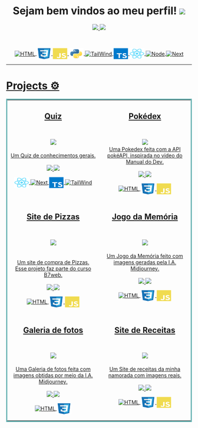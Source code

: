 <h1 align="center"><b>Sejam bem vindos ao meu perfil! </b><img src="https://media.giphy.com/media/hvRJCLFzcasrR4ia7z/giphy.gif" width="35"></h1>


<div align="center">
  <a href="https://github.com/Gustav0Luiz">
  <img height="180em" src="https://github-readme-stats.vercel.app/api?username=Gustav0Luiz&show_icons=true&theme=tokyonight&include_all_commits=true&count_private=true"/>
  <img height="180em" src="https://github-readme-stats.vercel.app/api/top-langs/?username=Gustav0Luiz&layout=compact&langs_count=7&theme=tokyonight"/>
</div>

##
<div align="center"><br>
  <img align="center" alt="HTML" height="30" width="40" src="https://cdn.jsdelivr.net/gh/devicons/devicon/icons/html5/html5-original.svg">
  <img align="center" alt="CSS" height="30" width="40" src="https://raw.githubusercontent.com/devicons/devicon/master/icons/css3/css3-original.svg">
  <img align="center" alt="Js" height="30" width="40" src="https://raw.githubusercontent.com/devicons/devicon/master/icons/javascript/javascript-plain.svg">
  <img align="center" alt="Python" height="30" width="40" src="https://raw.githubusercontent.com/devicons/devicon/master/icons/python/python-original.svg">
  <img align="center" alt="TailWind" height="30" width="40" src="https://cdn.jsdelivr.net/gh/devicons/devicon/icons/tailwindcss/tailwindcss-plain.svg">
  <img align="center" alt="Ts" height="30" width="40" src="https://raw.githubusercontent.com/devicons/devicon/master/icons/typescript/typescript-plain.svg">
  <img align="center" alt="React" height="30" width="40" src="https://raw.githubusercontent.com/devicons/devicon/master/icons/react/react-original.svg">
  <img align="center" alt="Node" height="30" width="40" src="https://cdn.jsdelivr.net/gh/devicons/devicon/icons/nodejs/nodejs-plain.svg">
  <img align="center" alt="Next" height="30" width="40" src="https://cdn.jsdelivr.net/gh/devicons/devicon/icons/nextjs/nextjs-original.svg">

</div>
<hr/>
<h1 align="left"> Projects ⚙️</h1>

<!-- <h1 align="center">Projects</h1> -->
<table bordercolor="#66b2b2">
  <tr>
    <td width="50%" valign="top">
      <h2 align="center">Quiz</h2>
        <p align="center">
          <br>
    <div align="center">
            <img src="https://github.com/Gustav0Luiz/Quiz/assets/116320919/447c254a-fb84-403a-842a-6c7c8da7ef3c" width="390px" />
    </div> 
          </div><br/> 
    <div align="center">
            Um <a href="https://quiz-orpin-delta.vercel.app/">Quiz</a> de conhecimentos gerais.
    </div><br>
    <div align="center">
      <a href="https://github.com/Gustav0Luiz/Quiz" target="_blank">
      <img src="https://img.shields.io/static/v1?label=|&message=REPO&color=f&style=plastic&logo=github&logo-color=white"/>
      </a>  
      <a href="https://quiz-orpin-delta.vercel.app/" target="_blank">
      <img src="https://img.shields.io/static/v1?label=|&message=WEBSITE&color=cdf998&style=plastic&logo=wordpress&logo-color=white"/>
      </a>
    </div> 
      </p>
        <p align="center">
           <img align="center" alt="React" height="30" width="40" src="https://raw.githubusercontent.com/devicons/devicon/master/icons/react/react-original.svg">
           <img align="center" alt="Next" height="30" width="40" src="https://cdn.jsdelivr.net/gh/devicons/devicon/icons/nextjs/nextjs-original.svg">
          <img align="center" alt="Ts" height="30" width="40" src="https://raw.githubusercontent.com/devicons/devicon/master/icons/typescript/typescript-plain.svg">
           <img align="center" alt="TailWind" height="30" width="40" src="https://cdn.jsdelivr.net/gh/devicons/devicon/icons/tailwindcss/tailwindcss-plain.svg">
        </p>
    </td>
     <td width="50%" valign="top">
      <h2 align="center">Pokédex</h2>
        <p align="center">
          <br>
    <div align="center">
            <img src="https://github.com/Gustav0Luiz/Pokedex/assets/116320919/f258af04-0080-454b-8ba2-972ccf016fca" width="250px" />
    </div>      
    <div align="center">
            Uma <a href="https://gustav0luiz.github.io/Pokedex/">Pokedex</a> feita com a API pokéAPI, inspirada no video do Manual do Dev.
    </div><br>
    <div align="center">
      <a href="https://github.com/Gustav0Luiz/Pokedex" target="_blank">
      <img src="https://img.shields.io/static/v1?label=|&message=REPO&color=f&style=plastic&logo=github&logo-color=white"/>
      </a>  
      <a href="https://gustav0luiz.github.io/Pokedex/" target="_blank">
      <img src="https://img.shields.io/static/v1?label=|&message=WEBSITE&color=cdf998&style=plastic&logo=wordpress&logo-color=white"/>
      </a>
    </div> 
      </p>
        <p align="center">
           <img align="center" alt="HTML" height="30" width="40" src="https://cdn.jsdelivr.net/gh/devicons/devicon/icons/html5/html5-original.svg">
           <img align="center" alt="CSS" height="30" width="40" src="https://raw.githubusercontent.com/devicons/devicon/master/icons/css3/css3-original.svg">
           <img align="center" alt="Js" height="30" width="40" src="https://raw.githubusercontent.com/devicons/devicon/master/icons/javascript/javascript-plain.svg">
        </p>
    </td>
    </tr>
  <tr>
    </td>
     <td width="50%" valign="top">
      <h2 align="center">Site de Pizzas</h2>
        <p align="center">
          <br>
    <div align="center">
            <img src="https://github.com/Gustav0Luiz/Pizzaria/assets/116320919/fca5605a-6081-47ee-946e-ba7599e255d5" width="460px" />
    </div><br/><br/>  
    <div align="center">
            Um site de compra de  <a href="https://gustav0luiz.github.io/Pizzaria/">Pizzas</a>.<br/> Esse projeto faz parte do curso B7web.
    </div><br>
    <div align="center">
      <a href="https://github.com/Gustav0Luiz/Pizzaria" target="_blank">
      <img src="https://img.shields.io/static/v1?label=|&message=REPO&color=f&style=plastic&logo=github&logo-color=white"/>
      </a>  
      <a href="https://gustav0luiz.github.io/Pizzaria/">
      <img src="https://img.shields.io/static/v1?label=|&message=WEBSITE&color=cdf998&style=plastic&logo=wordpress&logo-color=white"/>
      </a>
    </div> 
      </p>
        <p align="center">
           <img align="center" alt="HTML" height="30" width="40" src="https://cdn.jsdelivr.net/gh/devicons/devicon/icons/html5/html5-original.svg">
           <img align="center" alt="CSS" height="30" width="40" src="https://raw.githubusercontent.com/devicons/devicon/master/icons/css3/css3-original.svg">
           <img align="center" alt="Js" height="30" width="40" src="https://raw.githubusercontent.com/devicons/devicon/master/icons/javascript/javascript-plain.svg">
        </p>
    </td>
    <td width="50%" valign="top">
      <h2 align="center">Jogo da Memória</h2>
        <p align="center">
          <br>
    <div align="center">
            <img src="https://github.com/Gustav0Luiz/Jogo-da-memoria/assets/116320919/d4feee4d-2ef9-472b-90a1-794cad72899b" width="380px" />
    </div><br/>      
    <div align="center">
            Um <a href="https://gustav0luiz.github.io/Jogo-da-memoria/">Jogo da Memória</a> feito com imagens geradas pela I.A. Midjourney.
    </div><br>
    <div align="center">
      <a href="https://github.com/Gustav0Luiz/Jogo-da-memoria" target="_blank">
      <img src="https://img.shields.io/static/v1?label=|&message=REPO&color=f&style=plastic&logo=github&logo-color=white"/>
      </a>  
      <a href="https://gustav0luiz.github.io/Jogo-da-memoria/" target="_blank">
      <img src="https://img.shields.io/static/v1?label=|&message=WEBSITE&color=cdf998&style=plastic&logo=wordpress&logo-color=white"/>
      </a>
    </div> 
      </p>
        <p align="center">
           <img align="center" alt="HTML" height="30" width="40" src="https://cdn.jsdelivr.net/gh/devicons/devicon/icons/html5/html5-original.svg">
           <img align="center" alt="CSS" height="30" width="40" src="https://raw.githubusercontent.com/devicons/devicon/master/icons/css3/css3-original.svg">
           <img align="center" alt="Js" height="30" width="40" src="https://raw.githubusercontent.com/devicons/devicon/master/icons/javascript/javascript-plain.svg">
        </p>
    </td>
    </tr>
    <tr>
      <td width="50%" valign="top">
      <h2 align="center">Galeria de fotos</h2>
        <p align="center">
          <br>
    <div align="center">
            <img src="https://github.com/Gustav0Luiz/Galeria-de-Fotos/assets/116320919/98fe6303-a570-4c03-80d0-40a410bb94c1" width="360px" />
    </div><br/>      
    <div align="center">
            Uma <a href="https://gustav0luiz.github.io/Galeria-de-Fotos/">Galeria de fotos</a> feita com imagens obtidas por meio da I.A. Midjourney.
    </div><br>
    <div align="center">
      <a href="https://github.com/Gustav0Luiz/Galeria-de-Fotos" target="_blank">
      <img src="https://img.shields.io/static/v1?label=|&message=REPO&color=f&style=plastic&logo=github&logo-color=white"/>
      </a>  
      <a href="https://gustav0luiz.github.io/Galeria-de-Fotos/" target="_blank">
      <img src="https://img.shields.io/static/v1?label=|&message=WEBSITE&color=cdf998&style=plastic&logo=wordpress&logo-color=white"/>
      </a>
    </div> 
      </p>
        <p align="center">
           <img align="center" alt="HTML" height="30" width="40" src="https://cdn.jsdelivr.net/gh/devicons/devicon/icons/html5/html5-original.svg">
           <img align="center" alt="CSS" height="30" width="40" src="https://raw.githubusercontent.com/devicons/devicon/master/icons/css3/css3-original.svg">
        </p>
    </td>
     <td width="50%" valign="top">
      <h2 align="center">Site de Receitas</h2>
        <p align="center">
          <br>
    <div align="center">
            <img src="https://github.com/Gustav0Luiz/Recipes/assets/116320919/fb7e6489-35ed-4f6f-bc1d-a1dedb432055" width="420px" />
    </div><br/>      
    <div align="center">
            Um <a href="https://gustav0luiz.github.io/Recipes/">Site de receitas</a> da minha namorada com imagens reais.
    </div><br>
    <div align="center">
      <a href="https://github.com/Gustav0Luiz/Recipes" target="_blank">
      <img src="https://img.shields.io/static/v1?label=|&message=REPO&color=f&style=plastic&logo=github&logo-color=white"/>
      </a>  
      <a href="https://gustav0luiz.github.io/Recipes/">
      <img src="https://img.shields.io/static/v1?label=|&message=WEBSITE&color=cdf998&style=plastic&logo=wordpress&logo-color=white"/>
      </a>
    </div> 
      </p>
        <p align="center">
           <img align="center" alt="HTML" height="30" width="40" src="https://cdn.jsdelivr.net/gh/devicons/devicon/icons/html5/html5-original.svg">
           <img align="center" alt="CSS" height="30" width="40" src="https://raw.githubusercontent.com/devicons/devicon/master/icons/css3/css3-original.svg">
           <img align="center" alt="Js" height="30" width="40" src="https://raw.githubusercontent.com/devicons/devicon/master/icons/javascript/javascript-plain.svg">
        </p>
    </td>
    </tr>
</table>


